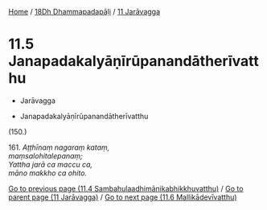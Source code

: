 
[Home](/) / [18Dh Dhammapadapāḷi](../../18Dh.md) / [11 Jarāvagga](../11.md)

# 11.5 Janapadakalyāṇīrūpanandātherīvatthu

* Jarāvagga

* Janapadakalyāṇīrūpanandātherīvatthu

(150.)

161\. _Aṭṭhīnaṃ nagaraṃ kataṃ,_  
_maṃsalohitalepanaṃ;_  
_Yattha jarā ca maccu ca,_  
_māno makkho ca ohito._  


[Go to previous page (11.4 Sambahulaadhimānikabhikkhuvatthu)](11.4.md) / [Go to parent page (11 Jarāvagga)](../11.md) / [Go to next page (11.6 Mallikādevīvatthu)](11.6.md)


